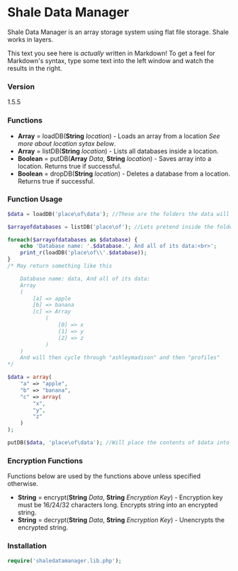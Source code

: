 # Shale Data Manager

Shale Data Manager is an array storage system using flat file storage. Shale works in layers.

This text you see here is *actually* written in Markdown! To get a feel for Markdown's syntax, type some text into the left window and watch the results in the right.

### Version
1.5.5

### Functions

* **Array** = loadDB(**String** *location*) - Loads an array from a location *See more about location sytax below*.
* **Array** = listDB(**String** *location*) - Lists all databases inside a location.
* **Boolean** = putDB(**Array** *Data*, **String** *location*) - Saves array into a location. Returns true if successful.
* **Boolean** = dropDB(**String** *location*) - Deletes a database from a location. Returns true if successful.
### Function Usage
```php
$data = loadDB('place\of\data'); //These are the folders the data will be stored in seperated by backslashes. Think of it as a map of where your data is. $data will contain an array of the database.
```
```php
$arrayofdatabases = listDB('place\of'); //Lets pretend inside the folder (place\of) there are 3 databases named "data", "ashleymadison", "profiles".

foreach($arrayofdatabases as $database) {
    echo 'Database name: '.$database.', And all of its data:<br>';
    print_r(loadDB('place\of\\'.$database));
}
/* May return something like this

    Database name: data, And all of its data:
    Array
    (
        [a] => apple
        [b] => banana
        [c] => Array
            (
                [0] => x
                [1] => y
                [2] => z
            )
    )
    And will then cycle through "ashleymadison" and then "profiles"
*/
```
```php
$data = array(
    "a" => "apple",
    "b" => "banana",
    "c" => array(
        "x",
        "y",
        "z"
    )
);

putDB($data, 'place\of\data'); //Will place the contents of $data into the database at the specified location of 'place\of\data'.
```
### Encryption Functions
Functions below are used by the functions above unless specified otherwise.
* **String** = encrypt(**String** *Data*, **String** *Encryption Key*) - Encryption key must be 16/24/32 characters long. Encrypts string into an encrypted string.
* **String** = decrypt(**String** *Data*, **String** *Encryption Key*) - Unencrypts the encrypted string.

### Installation
```php
require('shaledatamanager.lib.php');
```
